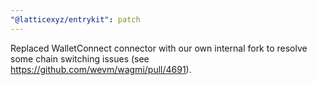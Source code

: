 ```yaml
---
"@latticexyz/entrykit": patch
---
```


Replaced WalletConnect connector with our own internal fork to resolve some chain switching issues (see https://github.com/wevm/wagmi/pull/4691).
